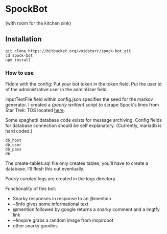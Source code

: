 # SpockBot
(with room for the kitchen sink)
## Installation
```
git clone https://bitbucket.org/voidstarr/spock-bot.git
cd spock-bot
npm install
```

### How to use
Fiddle with the config:
Put your bot token in the token field.
Put the user id of the administrative user in the adminUser field.

inputTextFile field within config.json specifies the seed for the markov generator. I created a *(poorly written)* script to scrape Spock's lines from Star Trek: TOS located [here](https://github.com/voidstarr/spock-lines).

Some spaghetti database code exists for message archiving. Config fields for database connection should be self explanatory. (Currently, mariadb is hard coded.)
```
db_host
db_user
db_pass
db
```
The create-tables.sql file only creates tables, you'll have to create a database. I'll flesh this out eventually.

*Poorly curated* logs are created in the logs directory.

Functionality of this bot:

* Snarky responses in response to an @mention
* ~!info gives some informational text
* @mention followed by google <some string> returns a snarky comment and a lmgtfy link
* ~!inspire grabs a random image from inspirobot
* other snarky goodies

